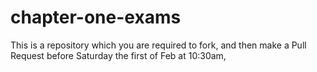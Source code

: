 # chapter-one-exams
This is a repository which you are required to fork, and then make a Pull Request before Saturday the first of Feb at 10:30am, 
